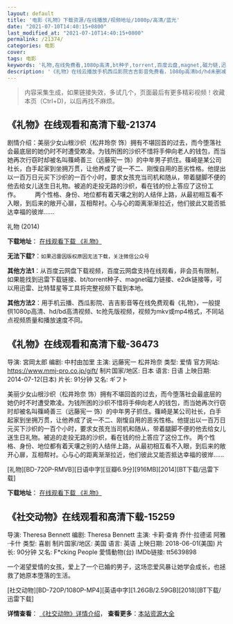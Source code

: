 ```yaml
---
layout: default
title: '电影《礼物》下载资源/在线播放/视频地址/1080p/高清/蓝光'
date: "2021-07-10T14:40:15+0800"
last_modified_at: "2021-07-10T14:40:15+0800"
permalink: /21374/
categories: 电影
cover:
tags: 电影
keywords: '礼物,在线免费看,1080p高清,bt种子,torrent,百度云盘,magnet,磁力链,迅雷下载资源'
description: '《礼物》在线云播放手机西瓜影院吉吉影音免费看，1080p高清bd/hd未删减完整版和tc抢先枪版，mkv/mp4格式，附带bt/torrent种子、magnet/磁力链、百度云盘、网盘资源迅雷下载链接'
---
```


>内容采集生成，如果链接失效，多试几个，页面最后有更多精彩视频！收藏本页（Ctrl+D)，以后再找不麻烦。


## 《礼物》在线观看和高清下载-21374

剧情介绍：美丽少女山根沙织（松井玲奈 饰）拥有不堪回首的过去，而今堕落社会最底层的她仍时不时遭受欺凌。为钱所困的沙织不惜将手伸向老人的钱包，而当她再次行窃时却被名叫篠崎善三（远藤宪一 饰）的中年男子抓住。篠崎是某公司社长，白手起家到坐拥万贯，让他养成了说一不二、刚愎自用的恶劣性格。他提出以一百万日元买下沙织的一百个小时，要求女孩充当司机和随从，带着腿脚不便的他去给女儿送生日礼物。被追的走投无路的沙织，看在钱的份上答应了这份工作。  　　两个性格、身份、地位都有着天壤之别的人结伴上路，从最初相互看不入眼，到后来的敞开心扉，互相帮衬。心与心的距离渐渐拉近，他们彼此又能否抵达幸福的彼岸……


礼物 (2014)

**下载地址**： [在线观看下载 《礼物》](https://www.btbtdy.me/btdy/dy1312.html) 


**无法下载?**：`如果迅雷因版权原因无法下载，关注微信公众号 `

**其他方法1**：从百度云网盘下载视频，百度云网盘支持在线观看，非会员有限制，如果能找到迅雷下载链接、bt/torrent种子、magnet磁力链接、e2dk链接等，可以用迅雷、比特彗星等工具将完整视频下载到本地。

**其他方法2**：用手机云播、西瓜影院、吉吉影音等在线免费观看《礼物》，一般提供1080p高清、hd/bd高清视频、tc抢先版视频，视频为mkv或mp4格式，不同站点视频质量和播放速度不同。


## 《礼物》在线观看和高清下载-36473

导演: 宮岡太郎 编剧: 中村由加里 主演: 远藤宪一 松井玲奈 类型: 爱情 官方网站: https://www.mmj-pro.co.jp/gift/ 制片国家/地区: 日本 语言: 日语 上映日期: 2014-07-12(日本) 片长: 91分钟 又名: ギフト

美丽少女山根沙织（松井玲奈 饰）拥有不堪回首的过去，而今堕落社会最底层的她仍时不时遭受欺凌。为钱所困的沙织不惜将手伸向老人的钱包，而当她再次行窃时却被名叫篠崎善三（远藤宪一 饰）的中年男子抓住。篠崎是某公司社长，白手起家到坐拥万贯，让他养成了说一不二、刚愎自用的恶劣性格。他提出以一百万日元买下沙织的一百个小时，要求女孩充当司机和随从，带着腿脚不便的他去给女儿送生日礼物。被追的走投无路的沙织，看在钱的份上答应了这份工作。 两个性格、身份、地位都有着天壤之别的人结伴上路，从最初相互看不入眼，到后来的敞开心扉，互相帮衬。心与心的距离渐渐拉近，他们彼此又能否抵达幸福的彼岸……


[礼物][BD-720P-RMVB][日语中字][豆瓣6.9分][916MB][2014][BT下载/迅雷下载]

**下载地址**： [在线观看下载 《礼物》](https://www.btdx8.com/torrent/gift_2014.html) 


## 《社交动物》在线观看和高清下载-15259

导演: Theresa Bennett 编剧: Theresa Bennett 主演: 卡莉·查肯 乔什·拉德诺 阿雅·卡什 类型: 喜剧 制片国家/地区: 美国 语言: 英语 上映日期: 2018-06-01(美国) 片长: 90分钟 又名: F*cking People 愛情動物(台) IMDb链接: tt5639898

一个渴望爱情的女孩，爱上了一个已婚的男子，这场恋爱风暴让她学会成长，也拯救了她原本堕落的生活。


[社交动物][BD-720P/1080P-MP4][英语中字][1.26GB/2.59GB][2018][BT下载/迅雷下载]

**详情查看**： [《社交动物》详情介绍](/movie/15259/)， **查看更多**：[本站资源大全](/movie/t/all/)

